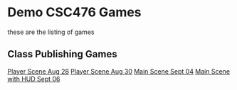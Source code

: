 # Demo CSC476 Games 
these are the listing of games 

## Class Publishing Games
[Player Scene Aug 28](player_scene_08_28/)
[Player Scene Aug 30](player_scene_08_30/)
[Main Scene Sept 04](main_scene_09_04/)
[Main Scene with HUD Sept 06](main_scene_09_06/)